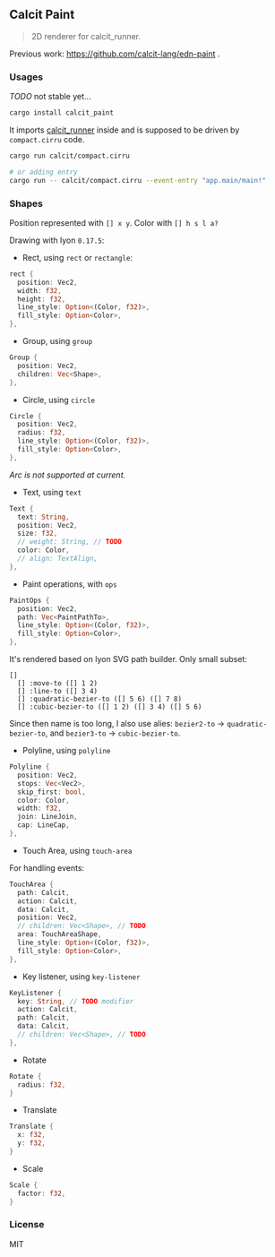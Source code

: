 ## Calcit Paint

> 2D renderer for calcit_runner.

Previous work: https://github.com/calcit-lang/edn-paint .

### Usages

_TODO_ not stable yet...

```bash
cargo install calcit_paint
```

It imports [calcit_runner](https://github.com/calcit-lang/calcit_runner.rs) inside and is supposed to be driven by `compact.cirru` code.

```bash
cargo run calcit/compact.cirru

# or adding entry
cargo run -- calcit/compact.cirru --event-entry "app.main/main!"
```

### Shapes

Position represented with `[] x y`. Color with `[] h s l a?`

Drawing with lyon `0.17.5`:

- Rect, using `rect` or `rectangle`:

```rust
rect {
  position: Vec2,
  width: f32,
  height: f32,
  line_style: Option<(Color, f32)>,
  fill_style: Option<Color>,
},
```

- Group, using `group`

```rust
Group {
  position: Vec2,
  children: Vec<Shape>,
},
```

- Circle, using `circle`

```rust
Circle {
  position: Vec2,
  radius: f32,
  line_style: Option<(Color, f32)>,
  fill_style: Option<Color>,
},
```

_Arc is not supported at current._

- Text, using `text`

```rust
Text {
  text: String,
  position: Vec2,
  size: f32,
  // weight: String, // TODO
  color: Color,
  // align: TextAlign,
},
```

- Paint operations, with `ops`

```rust
PaintOps {
  position: Vec2,
  path: Vec<PaintPathTo>,
  line_style: Option<(Color, f32)>,
  fill_style: Option<Color>,
},
```

It's rendered based on lyon SVG path builder. Only small subset:

```cirru
[]
  [] :move-to ([] 1 2)
  [] :line-to ([] 3 4)
  [] :quadratic-bezier-to ([] 5 6) ([] 7 8)
  [] :cubic-bezier-to ([] 1 2) ([] 3 4) ([] 5 6)
```

Since then name is too long, I also use alies:
`bezier2-to` -> `quadratic-bezier-to`, and
`bezier3-to` -> `cubic-bezier-to`.

- Polyline, using `polyline`

```rust
Polyline {
  position: Vec2,
  stops: Vec<Vec2>,
  skip_first: bool,
  color: Color,
  width: f32,
  join: LineJoin,
  cap: LineCap,
},
```

- Touch Area, using `touch-area`

For handling events:

```rust
TouchArea {
  path: Calcit,
  action: Calcit,
  data: Calcit,
  position: Vec2,
  // children: Vec<Shape>, // TODO
  area: TouchAreaShape,
  line_style: Option<(Color, f32)>,
  fill_style: Option<Color>,
},
```

- Key listener, using `key-listener`

```rust
KeyListener {
  key: String, // TODO modifier
  action: Calcit,
  path: Calcit,
  data: Calcit,
  // children: Vec<Shape>, // TODO
},
```

- Rotate

```rust
Rotate {
  radius: f32,
}
```

- Translate

```rust
Translate {
  x: f32,
  y: f32,
}
```

- Scale

```rust
Scale {
  factor: f32,
}
```

### License

MIT
